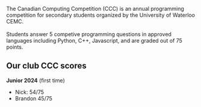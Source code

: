 The Canadian Computing Competition (CCC) is an annual programming competition for secondary students organized by the University of Waterloo CEMC. <br />
<br />
Students answer 5 competive programming questions in approved languages including Python, C++, Javascript, and are graded out of 75 points.

## **Our club CCC scores**
**Junior 2024** (first time)
- Nick: 54/75
- Brandon 45/75


